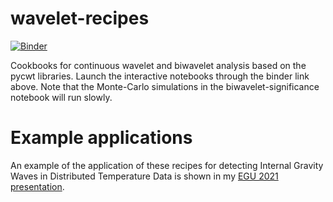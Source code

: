 # wavelet-recipes

[![Binder](https://mybinder.org/badge_logo.svg)](https://mybinder.org/v2/gh/klapo/wavelet-recipes/HEAD?filepath=notebooks)

Cookbooks for continuous wavelet and biwavelet analysis based on the pycwt libraries. Launch the interactive notebooks through the binder link above. Note that the Monte-Carlo simulations in the biwavelet-significance notebook will run slowly.

# Example applications

An example of the application of these recipes for detecting Internal Gravity Waves in Distributed Temperature Data is shown in my [EGU 2021 presentation](presentations/wavelet-applicaiton-example_IGW-EGU-2021.pdf).
